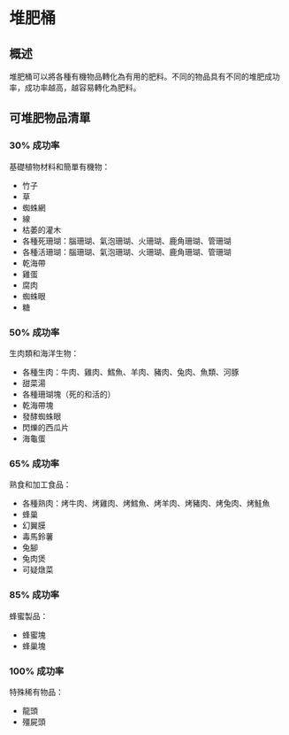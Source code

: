 # 堆肥桶

## 概述

堆肥桶可以將各種有機物品轉化為有用的肥料。不同的物品具有不同的堆肥成功率，成功率越高，越容易轉化為肥料。

## 可堆肥物品清單

### 30% 成功率
基礎植物材料和簡單有機物：

- 竹子
- 草
- 蜘蛛網
- 線
- 枯萎的灌木
- 各種死珊瑚：腦珊瑚、氣泡珊瑚、火珊瑚、鹿角珊瑚、管珊瑚
- 各種活珊瑚：腦珊瑚、氣泡珊瑚、火珊瑚、鹿角珊瑚、管珊瑚
- 乾海帶
- 雞蛋
- 腐肉
- 蜘蛛眼
- 糖

### 50% 成功率
生肉類和海洋生物：

- 各種生肉：牛肉、雞肉、鱈魚、羊肉、豬肉、兔肉、魚類、河豚
- 甜菜湯
- 各種珊瑚塊（死的和活的）
- 乾海帶塊
- 發酵蜘蛛眼
- 閃爍的西瓜片
- 海龜蛋

### 65% 成功率
熟食和加工食品：

- 各種熟肉：烤牛肉、烤雞肉、烤鱈魚、烤羊肉、烤豬肉、烤兔肉、烤鮭魚
- 蜂巢
- 幻翼膜
- 毒馬鈴薯
- 兔腳
- 兔肉煲
- 可疑燉菜

### 85% 成功率
蜂蜜製品：

- 蜂蜜塊
- 蜂巢塊

### 100% 成功率
特殊稀有物品：

- 龍頭
- 殭屍頭